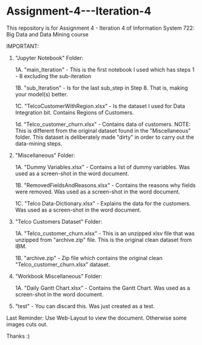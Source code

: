 # Assignment-4---Iteration-4
This repository is for Assignment 4 - Iteration 4 of Information System 722: Big Data and Data Mining course

IMPORTANT:

1. "Jupyter Notebook" Folder:

	1A. "main_Iteration" - This is the first notebook I used which has steps 1 - 8 excluding the sub-iteration
	
	1B. "sub_Iteration" - Is for the last sub_step in Step 8. That is, making your model(s) better.
	
	1C. "TelcoCustomerWithRegion.xlsx" - Is the dataset I used for Data Integration bit. Contains Regions of Customers.
	
	1d. "Telco_customer_churn.xlsx" - Contains data of customers. NOTE: This is different from the original dataset found in the "Miscellaneous" folder. This dataset 
		is deliberately made "dirty" in order to carry out the data-mining steps.
	
	
2. "Miscellaneous" Folder:
	
	1A. "Dummy Variables.xlsx" - Contains a list of dummy variables. Was used as a screen-shot in the word document.
	
	1B. "RemovedFieldsAndReasons.xlsx" - Contains the reasons why fields were removed. Was used as a screen-shot in the word document.
	
	1C. "Telco Data-Dictionary.xlsx" - Explains the data for the customers. Was used as a screen-shot in the word document.
	
	
3. "Telco Customers Dataset" Folder:
	
	1A. "Telco_customer_churn.xlsx" - This is an unzipped xlsv file that was unzipped from "archive.zip" file. This is the original clean dataset from IBM.
	
	1B. "archive.zip" - Zip file which contains the original clean "Telco_customer_churn.xlsx" dataset.
	

4. "Workbook Miscellaneous" Folder:

	1A. "Daily Gantt Chart.xlsx" - Contains the Gantt Chart. Was used as a screen-shot in the word document.
	
	
5. "test" - You can discard this. Was just created as a test.



Last Reminder:  Use Web-Layout to view the document. Otherwise some images cuts out.

Thanks :)
   
